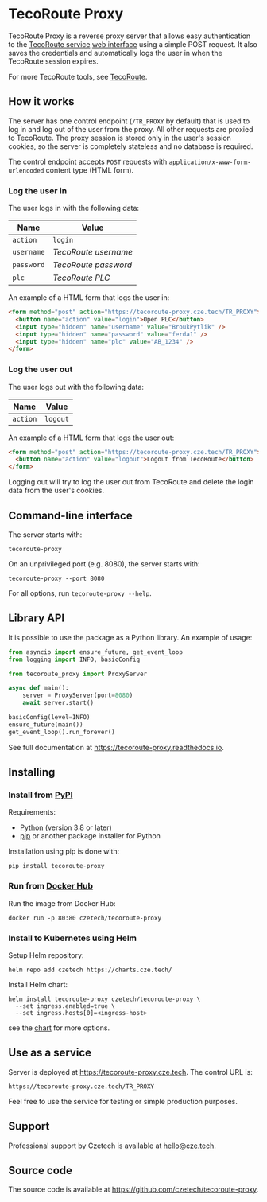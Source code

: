 # TecoRoute Proxy

TecoRoute Proxy is a reverse proxy server that allows easy authentication to the
[TecoRoute service][tecoroute-service] [web interface][tecoroute-web] using a
simple POST request. It also saves the credentials and automatically logs the
user in when the TecoRoute session expires.

For more TecoRoute tools, see [TecoRoute].

## How it works

The server has one control endpoint (`/TR_PROXY` by default) that is used
to log in and log out of the user from the proxy. All other requests are proxied
to TecoRoute. The proxy session is stored only in the user's session cookies, so
the server is completely stateless and no database is required.

The control endpoint accepts `POST` requests with
`application/x-www-form-urlencoded` content type (HTML form).

### Log the user in

The user logs in with the following data:

| Name       | Value                |
| ---------- | -------------------- |
| `action`   | `login`              |
| `username` | _TecoRoute username_ |
| `password` | _TecoRoute password_ |
| `plc`      | _TecoRoute PLC_      |

An example of a HTML form that logs the user in:

```html
<form method="post" action="https://tecoroute-proxy.cze.tech/TR_PROXY">
  <button name="action" value="login">Open PLC</button>
  <input type="hidden" name="username" value="BroukPytlik" />
  <input type="hidden" name="password" value="ferda1" />
  <input type="hidden" name="plc" value="AB_1234" />
</form>
```

### Log the user out

The user logs out with the following data:

| Name     | Value    |
| -------- | -------- |
| `action` | `logout` |

An example of a HTML form that logs the user out:

```html
<form method="post" action="https://tecoroute-proxy.cze.tech/TR_PROXY">
  <button name="action" value="logout">Logout from TecoRoute</button>
</form>
```

Logging out will try to log the user out from TecoRoute and delete the login
data from the user's cookies.

## Command-line interface

The server starts with:

```shell
tecoroute-proxy
```

On an unprivileged port (e.g. 8080), the server starts with:

```shell
tecoroute-proxy --port 8080
```

For all options, run `tecoroute-proxy --help`.

## Library API

It is possible to use the package as a Python library. An example of usage:

```python
from asyncio import ensure_future, get_event_loop
from logging import INFO, basicConfig

from tecoroute_proxy import ProxyServer

async def main():
    server = ProxyServer(port=8080)
    await server.start()

basicConfig(level=INFO)
ensure_future(main())
get_event_loop().run_forever()
```

See full documentation at <https://tecoroute-proxy.readthedocs.io>.

## Installing

### Install from [PyPI]

Requirements:

- [Python] (version 3.8 or later)
- [pip] or another package installer for Python

Installation using pip is done with:

```shell
pip install tecoroute-proxy
```

### Run from [Docker Hub][docker-hub]

Run the image from Docker Hub:

```shell
docker run -p 80:80 czetech/tecoroute-proxy
```

### Install to Kubernetes using Helm

Setup Helm repository:

```shell
helm repo add czetech https://charts.cze.tech/
```

Install Helm chart:

```shell
helm install tecoroute-proxy czetech/tecoroute-proxy \
  --set ingress.enabled=true \
  --set ingress.hosts[0]=<ingress-host>
```

see the [chart] for more options.

## Use as a service

Server is deployed at <https://tecoroute-proxy.cze.tech>. The control URL is:

    https://tecoroute-proxy.cze.tech/TR_PROXY

Feel free to use the service for testing or simple production purposes.

## Support

Professional support by Czetech is available at <hello@cze.tech>.

## Source code

The source code is available at <https://github.com/czetech/tecoroute-proxy>.

[chart]: https://github.com/czetech/tecoroute-proxy/tree/main/chart
[docker-hub]: https://hub.docker.com/r/czetech/tecoroute-proxy
[pip]: https://pip.pypa.io/en/stable/installation/
[pypi]: https://pypi.org/project/tecoroute-proxy/
[python]: https://www.python.org/downloads/
[tecoroute]: https://github.com/czetech/tecoroute
[tecoroute-service]: https://www.tecomat.com/download/get/txv00338_02_tecoroute_en/163/
[tecoroute-web]: https://route.tecomat.com/TR_LOGIN.XML
